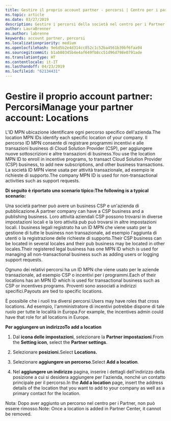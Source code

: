 ```yaml
---
title: Gestire il proprio account partner - percorsi | Centro per i partner
ms.topic: article
ms.date: 03/27/2019
description: Gestire i percorsi della società nel centro per i Partner
author: LauraBrenner
ms.author: labrenne
keywords: account partner, percorsi
ms.localizationpriority: medium
ms.openlocfilehash: 9e6d5b2e4d314cc852c1c52ba4561b39bf6faa94
ms.sourcegitcommit: b1ab80345b4e4af649fb8cc51d96d798e0791ade
ms.translationtype: HT
ms.contentlocale: it-IT
ms.lasthandoff: 04/23/2019
ms.locfileid: "62134431"
---
```

# <a name="manage-your-partner-account-locations"></a><span data-ttu-id="5c143-104">Gestire il proprio account partner: Percorsi</span><span class="sxs-lookup"><span data-stu-id="5c143-104">Manage your partner account: Locations</span></span>

<span data-ttu-id="5c143-105">L'ID MPN ubicazione identificare ogni percorso specifico dell'azienda.</span><span class="sxs-lookup"><span data-stu-id="5c143-105">The location MPN IDs identify each specific location of your company.</span></span> <span data-ttu-id="5c143-106">Il percorso ID MPN consente di registrare programmi incentivi e alle transazioni business di Cloud Solution Provider (CSP), per aggiungere nuove sottoscrizioni e altre transazioni di business.</span><span class="sxs-lookup"><span data-stu-id="5c143-106">You use the location MPN ID to enroll in incentive programs, to transact Cloud Solution Provider (CSP) business, to add new subscriptions, and other business transactions.</span></span> <span data-ttu-id="5c143-107">La società ID MPN viene usata per attività transazionale, ad esempio le richieste di supporto.</span><span class="sxs-lookup"><span data-stu-id="5c143-107">The company MPN ID is used for non-transactional activities such as support requests.</span></span>

<span data-ttu-id="5c143-108">**Di seguito è riportato uno scenario tipico:**</span><span class="sxs-lookup"><span data-stu-id="5c143-108">**The following is a typical scenario:**</span></span> 

<span data-ttu-id="5c143-109">Una società partner può avere un business CSP e un'azienda di pubblicazione.</span><span class="sxs-lookup"><span data-stu-id="5c143-109">A partner company can have a CSP business and a publishing business.</span></span> <span data-ttu-id="5c143-110">Loro attività aziendali CSP possono trovarsi in diverse impostazioni locali e la loro attività pub può trovarsi in altre impostazioni locali. I business legali registrato ha un ID MPN che viene usato per la gestione di tutte le business non transazionale, ad esempio l'aggiunta di utenti o la registrazione delle richieste di supporto.</span><span class="sxs-lookup"><span data-stu-id="5c143-110">Their CSP business can be located in several locales and their pub business may be located in other locales.Their registered legal business has one MPN ID which is used for managing all non-transactional business such as adding users or logging support requests.</span></span> 

<span data-ttu-id="5c143-111">Ognuno dei relativi percorsi ha un ID MPN che viene usato per le aziende transazionale, ad esempio CSP o incentivi per i programmi.</span><span class="sxs-lookup"><span data-stu-id="5c143-111">Each of their locations has an MPN ID which is used for transactional business such as CSP or incentives programs.</span></span> <span data-ttu-id="5c143-112">Proventi sono associati a indirizzi specifici.</span><span class="sxs-lookup"><span data-stu-id="5c143-112">Payouts are tied to specific locations.</span></span>

<span data-ttu-id="5c143-113">È possibile che i ruoli tra diversi percorsi.</span><span class="sxs-lookup"><span data-stu-id="5c143-113">Users may have roles that cross locations.</span></span> <span data-ttu-id="5c143-114">Ad esempio, l'amministratore di incentivi potrebbe dispone di tale ruolo per tutte le località in Europa.</span><span class="sxs-lookup"><span data-stu-id="5c143-114">For example, the incentives admin could have that role for all locations in Europe.</span></span>

<span data-ttu-id="5c143-115">**Per aggiungere un indirizzo**</span><span class="sxs-lookup"><span data-stu-id="5c143-115">**To add a location**</span></span>

1. <span data-ttu-id="5c143-116">Dal **icona delle impostazioni**, selezionare la **Partner impostazioni**.</span><span class="sxs-lookup"><span data-stu-id="5c143-116">From the **Setting icon**, select the **Partner settings**.</span></span> 

2. <span data-ttu-id="5c143-117">Selezionare **posizioni.**</span><span class="sxs-lookup"><span data-stu-id="5c143-117">Select **Locations.**</span></span>

3. <span data-ttu-id="5c143-118">Selezionare **aggiungere un percorso**.</span><span class="sxs-lookup"><span data-stu-id="5c143-118">Select **Add a location**.</span></span>  

4. <span data-ttu-id="5c143-119">Nel **aggiungere un indirizzo** pagina, inserire i dettagli dell'indirizzo della posizione a cui si desidera aggiungere per l'azienda, nonché un contatto principale per il percorso.</span><span class="sxs-lookup"><span data-stu-id="5c143-119">In the **Add a location** page, insert the address details of the location that you want to add to your company as well as a primary contact for the location.</span></span>

<span data-ttu-id="5c143-120">Nota: Dopo aver aggiunto un percorso nel centro per i Partner, non può essere rimosso.</span><span class="sxs-lookup"><span data-stu-id="5c143-120">Note: Once a location is added in Partner Center, it cannot be removed.</span></span>

